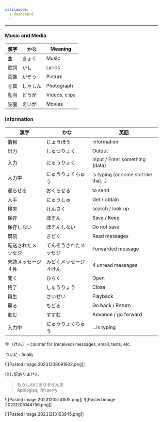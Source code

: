 ```yaml
---
cssclasses:
  - dashboard
---
```


---

### Music and Media
| 漢字 | かな | Meaning |
| ---- | ---- | ---- |
| 曲 | きょく | Music |
| 歌詞 | かし | Lyrics |
| 画像 | がぞう | Picture |
| 写真 | しゃしん | Photograph |
| 動画 | どうが | Videos, clips |
| 映画 | えいが | Movies |

### Information
| 漢字 | かな | 英語 |
| ---- | ---- | ---- |
| 情報 | じょうほう | information |
| 出力 | しゅつりょく | Output |
| 入力 | にゅうりょく | Input / Enter something (data) |
| 入力中 | にゅうりょくちゅう | is typing (or some shit like that...) |
| 遅らせる | おくらせる | to send |
| 入手 | にゅうしゅ | Get / obtain |
| 検索 | けんさく | search / look up |
| 保存 | ほぞん | Save / Keep |
| 保存しない | ほぞんしない | Do not save |
| 既読 | きどく | Read messages |
| 転送されたメッセジ | てんそうされたメッセジ | Forwarded message |
| 未読メッセージ４件 | みどくメッセージ４けん | 4 unread messages |
| 開く | ひらく | Open |
| 終了 | しゅうりょう | Close |
| 再生 | さいせい | Playback |
| 戻る					<br> | もどる | Go back / Return |
| 進む | すすむ | Advance / go forward |
| 入力中 | にゅうりょくちゅう | ...is typing |



件（けん）= counter for (received) messages, email, texts, etc. 

ついに : finally


![[Pasted image 20231208091902.png]]

申し訳ありません
>もうしわけありませんあ\
> Apologies, I'm sorry


![[Pasted image 20231205141515.png]]
![[Pasted image 20231205144756.png]]

![[Pasted image 20231213163945.png]]
